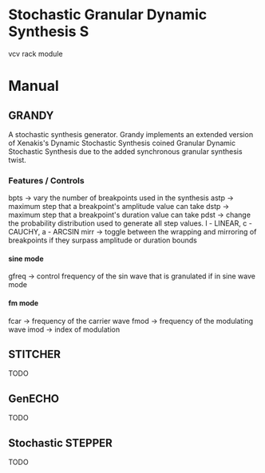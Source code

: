 
# Stochastic Granular Dynamic Synthesis S
vcv rack module

# Manual

## GRANDY
A stochastic synthesis generator. Grandy implements an extended version of Xenakis's Dynamic Stochastic Synthesis coined Granular Dynamic Stochastic Synthesis due to the added synchronous granular synthesis twist.

### Features / Controls
bpts -> vary the number of breakpoints used in the synthesis
astp -> maximum step that a breakpoint's amplitude value can take
dstp -> maximum step that a breakpoint's duration value can take
pdst -> change the probability distribution used to generate all step values. l - LINEAR, c - CAUCHY, a - ARCSIN
mirr -> toggle between the wrapping and mirroring of breakpoints if they surpass amplitude or duration bounds

#### sine mode
gfreq -> control frequency of the sin wave that is granulated if in sine wave mode

#### fm mode
fcar -> frequency of the carrier wave
fmod -> frequency of the modulating wave
imod -> index of modulation

## STITCHER
TODO

## GenECHO
TODO

## Stochastic STEPPER
TODO
